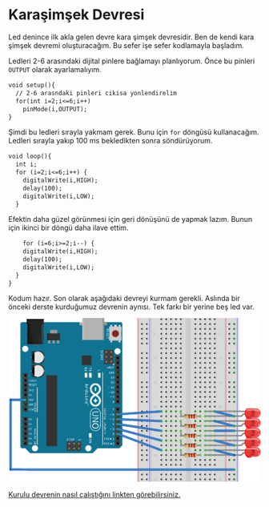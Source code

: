 # Karaşimşek Devresi

Led denince ilk akla gelen devre kara şimşek devresidir. Ben de kendi kara şimşek devremi oluşturacağım. Bu sefer işe sefer kodlamayla başladım. 

Ledleri 2-6 arasındaki dijital pinlere bağlamayı planlıyorum. Önce bu pinleri `OUTPUT` olarak ayarlamalıyım.

````
void setup(){
  // 2-6 arasndaki pinleri cikisa yonlendirelim
  for(int i=2;i<=6;i++) 
    pinMode(i,OUTPUT);
}
````

Şimdi bu ledleri sırayla yakmam gerek. Bunu için `for` döngüsü kullanacağım. Ledleri sırayla yakıp 100 ms bekledikten sonra söndürüyorum.

````
void loop(){
  int i;
  for (i=2;i<=6;i++) {
    digitalWrite(i,HIGH);
    delay(100);
    digitalWrite(i,LOW); 
  } 

````
Efektin daha güzel görünmesi için geri dönüşünü de yapmak lazım. Bunun için ikinci bir döngü daha ilave ettim.

````
    for (i=6;i>=2;i--) {
    digitalWrite(i,HIGH);
    delay(100);
    digitalWrite(i,LOW); 
  }
}
````

Kodum hazır. Son olarak aşağıdaki devreyi kurmam gerekli. Aslında bir önceki derste kurduğumuz devrenin aynısı. Tek farkı bir yerine beş led var. 

![Breadbord](led-flash_bb.png?raw=true)

[Kurulu devrenin nasıl çalıştığını linkten görebilirsiniz.](https://vine.co/v/eWIvIqTtTj9)


